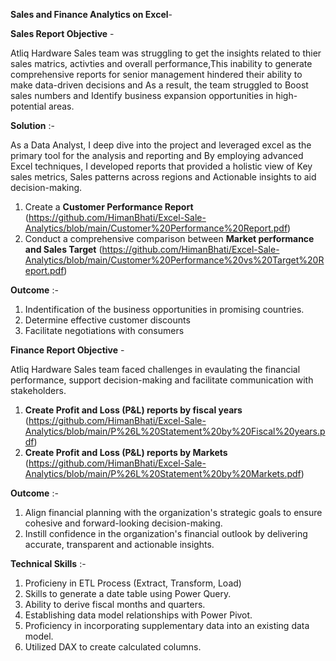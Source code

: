 **Sales and Finance Analytics on Excel**-  

**Sales Report Objective** - 

Atliq Hardware Sales team was struggling to get the insights related to thier sales matrics, activties and overall performance,This inability to generate comprehensive reports for senior management hindered their ability to make data-driven decisions and As a result, the team struggled to Boost sales numbers and Identify business expansion opportunities in high-potential areas.

**Solution** :- 

As a Data Analyst, I deep dive into the project and leveraged excel as the primary tool for the analysis and reporting and By employing advanced Excel techniques, I developed reports that provided a holistic view of Key sales metrics, Sales patterns across regions and Actionable insights to aid decision-making.

1. Create a **Customer Performance Report** (https://github.com/HimanBhati/Excel-Sale-Analytics/blob/main/Customer%20Performance%20Report.pdf)
2. Conduct a comprehensive comparison between **Market performance and Sales Target** (https://github.com/HimanBhati/Excel-Sale-Analytics/blob/main/Customer%20Performance%20vs%20Target%20Report.pdf)

**Outcome** :- 
1. Indentification of the business opportunities in promising countries.
2. Determine effective customer discounts
3. Facilitate negotiations with consumers

**Finance Report Objective** -

Atliq Hardware Sales team faced challenges in evaulating the financial performance, support decision-making and facilitate communication with stakeholders.

1. **Create Profit and Loss (P&L) reports by fiscal years** (https://github.com/HimanBhati/Excel-Sale-Analytics/blob/main/P%26L%20Statement%20by%20Fiscal%20years.pdf)
2. **Create Profit and Loss (P&L) reports by Markets** (https://github.com/HimanBhati/Excel-Sale-Analytics/blob/main/P%26L%20Statement%20by%20Markets.pdf)

**Outcome** :-

1. Align financial planning with the organization's strategic goals to ensure cohesive and forward-looking decision-making.
2. Instill confidence in the organization's financial outlook by delivering accurate, transparent and actionable insights.


**Technical Skills** :- 

1. Proficieny in ETL Process (Extract, Transform, Load)
2. Skills to generate a date table using Power Query.
3. Ability to derive fiscal months and quarters.
4. Establishing data model relationships with Power Pivot.
5. Proficiency in incorporating supplementary data into an existing data model.
6. Utilized DAX to create calculated columns.


